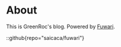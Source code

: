 # About
This is GreenRoc's blog. Powered by [Fuwari](https://github.com/saicaca/fuwari).

::github{repo="saicaca/fuwari"}
